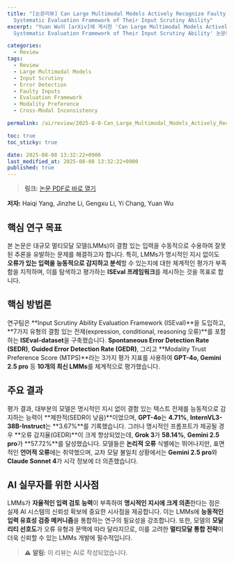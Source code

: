```yaml
---
title: "[논문리뷰] Can Large Multimodal Models Actively Recognize Faulty Inputs? A
  Systematic Evaluation Framework of Their Input Scrutiny Ability"
excerpt: "Yuan Wu이 [arXiv]에 게시한 'Can Large Multimodal Models Actively Recognize Faulty Inputs? A
  Systematic Evaluation Framework of Their Input Scrutiny Ability' 논문에 대한 자세한 리뷰입니다."

categories:
  - Review
tags:
  - Review
  - Large Multimodal Models
  - Input Scrutiny
  - Error Detection
  - Faulty Inputs
  - Evaluation Framework
  - Modality Preference
  - Cross-Modal Inconsistency

permalink: /ai/review/2025-8-8-Can_Large_Multimodal_Models_Actively_Recognize_Faulty_Inputs_A_Systematic_Evaluation_Framework_of_Their_Input_Scrutiny_Ability/

toc: true
toc_sticky: true

date: 2025-08-08 13:32:22+0900
last_modified_at: 2025-08-08 13:32:22+0900
published: true
---
```

> **링크:** [논문 PDF로 바로 열기](https://arxiv.org/abs/2508.04017)

**저자:** Haiqi Yang, Jinzhe Li, Gengxu Li, Yi Chang, Yuan Wu



## 핵심 연구 목표
본 논문은 대규모 멀티모달 모델(LMMs)이 결함 있는 입력을 수동적으로 수용하여 잘못된 추론을 유발하는 문제를 해결하고자 합니다. 특히, LMMs가 명시적인 지시 없이도 **오류가 있는 입력을 능동적으로 감지하고 분석**할 수 있는지에 대한 체계적인 평가가 부족함을 지적하며, 이를 탐색하고 평가하는 **ISEval 프레임워크**를 제시하는 것을 목표로 합니다.

## 핵심 방법론
연구팀은 **Input Scrutiny Ability Evaluation Framework (ISEval)**을 도입하고, **7가지 유형의 결함 있는 전제(expression, conditional, reasoning 오류)**를 포함하는 **ISEval-dataset**을 구축했습니다. **Spontaneous Error Detection Rate (SEDR)**, **Guided Error Detection Rate (GEDR)**, 그리고 **Modality Trust Preference Score (MTPS)**라는 3가지 평가 지표를 사용하여 **GPT-4o, Gemini 2.5 pro** 등 **10개의 최신 LMMs**를 체계적으로 평가했습니다.

## 주요 결과
평가 결과, 대부분의 모델은 명시적인 지시 없이 결함 있는 텍스트 전제를 능동적으로 감지하는 능력이 **제한적(SEDR이 낮음)**이었으며, **GPT-4o**는 **4.71%**, **InternVL3-38B-Instruct**는 **3.67%**를 기록했습니다. 그러나 명시적인 프롬프트가 제공될 경우 **오류 감지율(GEDR)**이 크게 향상되었는데, **Grok 3**가 **58.14%**, **Gemini 2.5 pro**가 **57.72%**를 달성했습니다. 모델들은 **논리적 오류** 식별에는 뛰어나지만, 표면적인 **언어적 오류**에는 취약했으며, 교차 모달 불일치 상황에서는 **Gemini 2.5 pro**와 **Claude Sonnet 4**가 시각 정보에 더 의존했습니다.

## AI 실무자를 위한 시사점
LMMs가 **자율적인 입력 검토 능력**이 부족하여 **명시적인 지시에 크게 의존**한다는 점은 실제 AI 시스템의 신뢰성 확보에 중요한 시사점을 제공합니다. 이는 LMMs에 **능동적인 입력 유효성 검증 메커니즘**을 통합하는 연구의 필요성을 강조합니다. 또한, 모델의 **모달리티 선호도**가 오류 유형과 문맥에 따라 달라지므로, 이를 고려한 **멀티모달 통합 전략**이 더욱 신뢰할 수 있는 LMMs 개발에 필수적입니다.

> ⚠️ **알림:** 이 리뷰는 AI로 작성되었습니다.